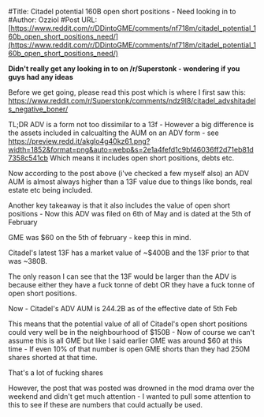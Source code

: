#Title: Citadel potential 160B open short positions - Need looking in to
#Author: Ozziol
#Post URL: [https://www.reddit.com/r/DDintoGME/comments/nf718m/citadel_potential_160b_open_short_positions_need/](https://www.reddit.com/r/DDintoGME/comments/nf718m/citadel_potential_160b_open_short_positions_need/)


**Didn't really get any looking in to on /r/Superstonk - wondering if you guys had any ideas**



Before we get going, please read this post which is where I first saw this: https://www.reddit.com/r/Superstonk/comments/ndz9l8/citadel_advshitadels_negative_boner/

TL;DR ADV is a form not too dissimilar to a 13f - However a big difference is the assets included in calcualting the AUM on an ADV form - see https://preview.redd.it/akglo4g40kz61.png?width=1852&format=png&auto=webp&s=2e1a4fefd1c9bf46036ff2d71eb81d7358c541cb
Which means it includes open short positions, debts etc.

Now according to the post above (i've checked a few myself also) an ADV AUM is almost always higher than a 13F value due to things like bonds, real estate etc being included.

Another key takeaway is that it also includes the value of open short positions - Now this ADV was filed on 6th of May and is dated at the 5th of February

GME was $60 on the 5th of february - keep this in mind.

Citadel's latest 13F has a market value of ~$400B and the 13F prior to that was ~380B.

The only reason I can see that the 13F would be larger than the ADV is because either they have a fuck tonne of debt OR they have a fuck tonne of open short positions.

Now - Citadel's ADV AUM is 244.2B as of the effective date of 5th Feb

This means that the potential value of all of Citadel's open short positions could very well be in the neighbourhood of $150B - Now of course we can't assume this is all GME but like I said earlier GME was around $60 at this time - If even 10% of that number is open GME shorts than they had 250M shares shorted at that time.

That's a lot of fucking shares

However, the post that was posted was drowned in the mod drama over the weekend and didn't get much attention - I wanted to pull some attention to this to see if these are numbers that could actually be used.